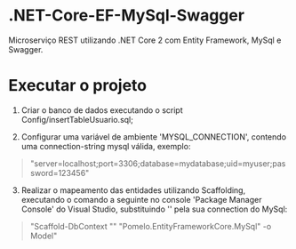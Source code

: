# .NET-Core-EF-MySql-Swagger
Microserviço REST utilizando .NET Core 2 com Entity Framework, MySql e Swagger.

# Executar o projeto
1. Criar o banco de dados executando o script Config/insertTableUsuario.sql;

2. Configurar uma variável de ambiente 'MYSQL_CONNECTION', contendo uma connection-string mysql válida, exemplo:
> "server=localhost;port=3306;database=mydatabase;uid=myuser;password=123456"
   
3. Realizar o mapeamento das entidades utilizando Scaffolding, executando o comando a seguinte no console 'Package Manager Console' do Visual Studio, substituindo '<connection-string>' pela sua connection do MySql:
> "Scaffold-DbContext "<connection-string>" "Pomelo.EntityFrameworkCore.MySql" -o Model"
